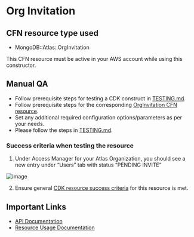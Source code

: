 # Org Invitation

## CFN resource type used
- MongoDB::Atlas::OrgInvitation

This CFN resource must be active in your AWS account while using this constructor.

## Manual QA
- Follow prerequisite steps for testing a CDK construct in [TESTING.md](../../../TESTING.md).
- Follow prerequisite steps for the corresponding [OrgInvitation CFN resource](../../../../cfn-resources/org-invitation/test/README.md).
- Set any additional required configuration options/parameters as per your needs.
- Please follow the steps in [TESTING.md](../../../TESTING.md).


### Success criteria when testing the resource
1. Under Access Manager for your Atlas Organization, you should see a new entry under “Users” tab with status “PENDING INVITE”

![image](https://user-images.githubusercontent.com/122359335/227275914-4af66737-fa72-49f8-8713-9d298606bc4f.png)

2. Ensure general [CDK resource success criteria](../../../TESTING.md#success-criteria-to-be-satisfied-when-testing-a-construct) for this resource is met.

## Important Links
- [API Documentation](https://www.mongodb.com/docs/atlas/reference/api/organization-create-one-invitation/#invite-one-user-to-an-service-organization)
- [Resource Usage Documentation](https://www.mongodb.com/docs/atlas/invitations/#invitations-to-organizations-and-projects)